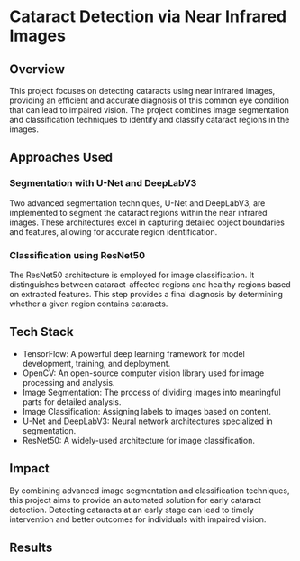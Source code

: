 # Cataract Detection via Near Infrared Images


## Overview

This project focuses on detecting cataracts using near infrared images, providing an efficient and accurate diagnosis of this common eye condition that can lead to impaired vision. The project combines image segmentation and classification techniques to identify and classify cataract regions in the images.

## Approaches Used

### Segmentation with U-Net and DeepLabV3

Two advanced segmentation techniques, U-Net and DeepLabV3, are implemented to segment the cataract regions within the near infrared images. These architectures excel in capturing detailed object boundaries and features, allowing for accurate region identification.

### Classification using ResNet50

The ResNet50 architecture is employed for image classification. It distinguishes between cataract-affected regions and healthy regions based on extracted features. This step provides a final diagnosis by determining whether a given region contains cataracts.

## Tech Stack

- TensorFlow: A powerful deep learning framework for model development, training, and deployment.
- OpenCV: An open-source computer vision library used for image processing and analysis.
- Image Segmentation: The process of dividing images into meaningful parts for detailed analysis.
- Image Classification: Assigning labels to images based on content.
- U-Net and DeepLabV3: Neural network architectures specialized in segmentation.
- ResNet50: A widely-used architecture for image classification.

## Impact

By combining advanced image segmentation and classification techniques, this project aims to provide an automated solution for early cataract detection. Detecting cataracts at an early stage can lead to timely intervention and better outcomes for individuals with impaired vision.

## Results




